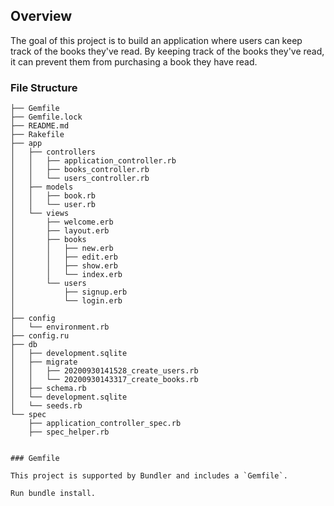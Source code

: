 


## Overview

The goal of this project is to build an application where users can keep track of the books they've read. By keeping track of the books they've read, it can prevent them from purchasing a book they have read. 


### File Structure

```
├── Gemfile
├── Gemfile.lock
├── README.md
├── Rakefile
├── app
│   ├── controllers
│   │   ├── application_controller.rb
│   │   ├── books_controller.rb
│   │   └── users_controller.rb
│   ├── models
│   │   ├── book.rb
│   │   └── user.rb
│   └── views
│       ├── welcome.erb
│       ├── layout.erb
│       ├── books
│       │   ├── new.erb
│       │   ├── edit.erb
│       │   ├── show.erb
│       │   └── index.erb
│       └── users
│           ├── signup.erb
│           └── login.erb
│           
├── config
│   └── environment.rb
├── config.ru
├── db
│   ├── development.sqlite
│   ├── migrate
│   │   ├── 20200930141528_create_users.rb
│   │   └── 20200930143317_create_books.rb
│   ├── schema.rb
│   └── development.sqlite
│   └── seeds.rb
└── spec
    ├── application_controller_spec.rb
    ├── spec_helper.rb


### Gemfile 

This project is supported by Bundler and includes a `Gemfile`.

Run bundle install.







